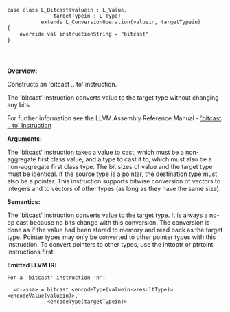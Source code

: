 
```



case class L_Bitcast(valuein : L_Value, 
               targetTypein : L_Type) 
           extends L_ConversionOperation(valuein, targetTypein)
{
    override val instructionString = "bitcast"
}




```

**Overview:**

Constructs an 'bitcast .. to' instruction.

The 'bitcast' instruction converts value to the target type without changing any bits.

For further information see the LLVM Assembly Reference Manual - ['bitcast .. to' Instruction](http://llvm.org/docs/LangRef.html#i_bitcast)

**Arguments:**

The 'bitcast' instruction takes a value to cast, which must be a non-aggregate first class value, and a type to cast it to, which must also be a non-aggregate first class type. The bit sizes of value and the target type must be identical. If the source type is a pointer, the destination type must also be a pointer. This instruction supports bitwise conversion of vectors to integers and to vectors of other types (as long as they have the same size).

**Semantics:**

The 'bitcast' instruction converts value to the target type. It is always a no-op cast because no bits change with this conversion. The conversion is done as if the value had been stored to memory and read back as the target type. Pointer types may only be converted to other pointer types with this instruction. To convert pointers to other types, use the inttoptr or ptrtoint instructions first.

**Emitted LLVM IR:**
```
For a 'bitcast' instruction 'n':

  <n->ssa> = bitcast <encodeType(valuein->resultType)> <encodeValue(valuein)>, 
             <encodeType(targetTypein)>    
    
```